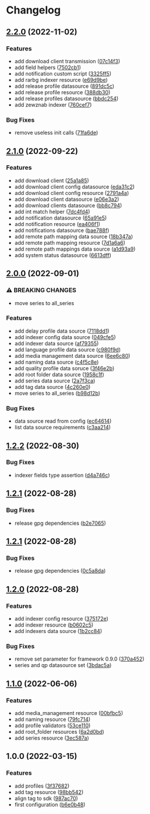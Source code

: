# Changelog

## [2.2.0](https://github.com/devopsarr/terraform-provider-sonarr/compare/v2.1.0...v2.2.0) (2022-11-02)


### Features

* add download client transmission ([07c14f3](https://github.com/devopsarr/terraform-provider-sonarr/commit/07c14f313f62103a5825dad824014913f7b1ea68))
* add field helpers ([7502cb1](https://github.com/devopsarr/terraform-provider-sonarr/commit/7502cb167717d116a944ee2e0c3d42870a369b66))
* add notification custom script ([3325ff5](https://github.com/devopsarr/terraform-provider-sonarr/commit/3325ff5cbd39b21c679fe3f7891a3235818bc8dd))
* add rarbg indexer resource ([e69d9be](https://github.com/devopsarr/terraform-provider-sonarr/commit/e69d9be2c0694d0fbac530c221b6e2c3f116039a))
* add release profile datasource ([891dc5c](https://github.com/devopsarr/terraform-provider-sonarr/commit/891dc5cf005743c86ef955b690b627fd97912cba))
* add release profile resource ([388db30](https://github.com/devopsarr/terraform-provider-sonarr/commit/388db302572a7c2866b412ffa0fa80ac0f0e19e5))
* add release profiles datasource ([bbdc254](https://github.com/devopsarr/terraform-provider-sonarr/commit/bbdc2544f093389df19e59704371077be5323795))
* add zewznab indexer ([760cef7](https://github.com/devopsarr/terraform-provider-sonarr/commit/760cef744745984a31458836c418996ccd711d23))


### Bug Fixes

* remove useless init calls ([71fa6de](https://github.com/devopsarr/terraform-provider-sonarr/commit/71fa6defed5bc5c731be2d4b6e5ef107465a0b80))

## [2.1.0](https://github.com/devopsarr/terraform-provider-sonarr/compare/v2.0.0...v2.1.0) (2022-09-22)


### Features

* add download client ([25a1a85](https://github.com/devopsarr/terraform-provider-sonarr/commit/25a1a85cca35159d14e791564587a1c033c74f0b))
* add download client config datasource ([eda31c2](https://github.com/devopsarr/terraform-provider-sonarr/commit/eda31c2123e26d4abe329b7882d456768ad8870c))
* add download client config resource ([2791a4a](https://github.com/devopsarr/terraform-provider-sonarr/commit/2791a4a637bdbfa1a5c74526311ade6d44a61ad2))
* add download client datasource ([e06e3a2](https://github.com/devopsarr/terraform-provider-sonarr/commit/e06e3a250e66b7d26ad378f652b677f7a6de212d))
* add download clients datasource ([bb8c794](https://github.com/devopsarr/terraform-provider-sonarr/commit/bb8c7944ba079d3e17d5781a52ba7cfdf6b3b351))
* add int match helper ([7dc4fd4](https://github.com/devopsarr/terraform-provider-sonarr/commit/7dc4fd4b2f2bfbd478d3ac5307367836d6ee033d))
* add notification datasource ([65a91e5](https://github.com/devopsarr/terraform-provider-sonarr/commit/65a91e5c132b157428f3feed9f8513b6772051a1))
* add notification resource ([ea406f1](https://github.com/devopsarr/terraform-provider-sonarr/commit/ea406f1c5f9d87f72d96ce9e1ee7544e900f1e01))
* add notifications datasource ([bae788f](https://github.com/devopsarr/terraform-provider-sonarr/commit/bae788f16f699f6d428be9f61b5315de8f1eb077))
* add remote path mapping data source ([18b347a](https://github.com/devopsarr/terraform-provider-sonarr/commit/18b347a3d330aaac18e7c1994aad40052529de12))
* add remote path mapping resource ([7d1a6a6](https://github.com/devopsarr/terraform-provider-sonarr/commit/7d1a6a602e45ce8fc57bb6ae4f2d623a2964e995))
* add remote path mappings data source ([a1d93a9](https://github.com/devopsarr/terraform-provider-sonarr/commit/a1d93a9f04e4ac0d67555c92ee7ae07d34e81d52))
* add system status datasource ([6613dff](https://github.com/devopsarr/terraform-provider-sonarr/commit/6613dffa5e5eb797408b64c63624f4a1f4bafc80))

## [2.0.0](https://github.com/devopsarr/terraform-provider-sonarr/compare/v1.2.2...v2.0.0) (2022-09-01)


### ⚠ BREAKING CHANGES

* move series to all_series

### Features

* add delay profile data source ([7118dd1](https://github.com/devopsarr/terraform-provider-sonarr/commit/7118dd14e18d124bdb5c58570254a503591f065e))
* add indexer config data source ([049cfe5](https://github.com/devopsarr/terraform-provider-sonarr/commit/049cfe5affd6f54b29094393b98bd289407e141a))
* add indexer data source ([af79355](https://github.com/devopsarr/terraform-provider-sonarr/commit/af79355f18f49ea80bb286c31af6f24ad6944b57))
* add language profile data source ([c980f9d](https://github.com/devopsarr/terraform-provider-sonarr/commit/c980f9d743d8f6c2ee03428282cacbbd1579145d))
* add media management data source ([6ee6c80](https://github.com/devopsarr/terraform-provider-sonarr/commit/6ee6c800357c2a3412c6d48c5706c8a8ee28f66a))
* add naming data source ([c4f5c8e](https://github.com/devopsarr/terraform-provider-sonarr/commit/c4f5c8e9e30866df18629662c9bdf65a62846690))
* add quality profile data soruce ([3f46e2b](https://github.com/devopsarr/terraform-provider-sonarr/commit/3f46e2b9ade3d839b8e91299a47c17f5902c2538))
* add root folder data source ([1958c1f](https://github.com/devopsarr/terraform-provider-sonarr/commit/1958c1f00b9c210103ca6bc406c1013f10a90e02))
* add series data source ([2a7f3ca](https://github.com/devopsarr/terraform-provider-sonarr/commit/2a7f3caf93c31073cc55ebe17cbfc7a0d5e98737))
* add tag data source ([4c260e0](https://github.com/devopsarr/terraform-provider-sonarr/commit/4c260e053b256a45e9b23b64a7a7f2f43593ccfd))
* move series to all_series ([b98d12b](https://github.com/devopsarr/terraform-provider-sonarr/commit/b98d12b38a38ed3002c41b838af1742a0814297e))


### Bug Fixes

* data source read from config ([ec64614](https://github.com/devopsarr/terraform-provider-sonarr/commit/ec646149bf6fcc876aac91c69d9e541d5df6c77d))
* list data source requirements ([c3aa214](https://github.com/devopsarr/terraform-provider-sonarr/commit/c3aa2140131e12a2892f0de5e5414a41f8aafb95))

## [1.2.2](https://github.com/devopsarr/terraform-provider-sonarr/compare/v1.2.1...v1.2.2) (2022-08-30)


### Bug Fixes

* indexer fields type assertion ([d4a746c](https://github.com/devopsarr/terraform-provider-sonarr/commit/d4a746ceaeb88483f21128d8399dfa1adc18ad9c))

## [1.2.1](https://github.com/devopsarr/terraform-provider-sonarr/compare/v1.2.0...v1.2.1) (2022-08-28)


### Bug Fixes

* release gpg dependencies ([b2e7065](https://github.com/devopsarr/terraform-provider-sonarr/commit/b2e7065aa4869219981759cf2af5aa06497d1db8))

## [1.2.1](https://github.com/devopsarr/terraform-provider-sonarr/compare/v1.2.0...v1.2.1) (2022-08-28)


### Bug Fixes

* release gpg dependencies ([0c5a8da](https://github.com/devopsarr/terraform-provider-sonarr/commit/0c5a8da58d37e9443daad242105ca47dbaf82c4e))

## [1.2.0](https://github.com/devopsarr/terraform-provider-sonarr/compare/v1.1.0...v1.2.0) (2022-08-28)


### Features

* add indexer config resource ([375172e](https://github.com/devopsarr/terraform-provider-sonarr/commit/375172e0a572efa3f7293db043bcba7aaa1cacec))
* add indexer resource ([b0602c5](https://github.com/devopsarr/terraform-provider-sonarr/commit/b0602c5b77e7939d6e81cf5ed7212154b0bb932a))
* add indexers data source ([1b2cc84](https://github.com/devopsarr/terraform-provider-sonarr/commit/1b2cc8479b7da70727edc2ba4fcabc289c272934))


### Bug Fixes

* remove set parameter for framework 0.9.0 ([370a452](https://github.com/devopsarr/terraform-provider-sonarr/commit/370a45213b53f87e46516f1404e4310c9ba384ae))
* series and qp datasource set ([3bdac5a](https://github.com/devopsarr/terraform-provider-sonarr/commit/3bdac5a62b55dd04b60cdefe19ec2ae79fa23308))

## [1.1.0](https://github.com/devopsarr/terraform-provider-sonarr/compare/v1.0.0...v1.1.0) (2022-06-06)


### Features

* add media_management resource ([00bfbc5](https://github.com/devopsarr/terraform-provider-sonarr/commit/00bfbc5a9d6d41e6d81b213d3ab228a29602b3dc))
* add naming resource ([79fc714](https://github.com/devopsarr/terraform-provider-sonarr/commit/79fc7142235d79f5cb23d1f5c2566ed8315b4d19))
* add profile validators ([53ce110](https://github.com/devopsarr/terraform-provider-sonarr/commit/53ce1105f5a8ff561039f7e66beb19bd57e425ad))
* add root_folder resources ([6a2d0bd](https://github.com/devopsarr/terraform-provider-sonarr/commit/6a2d0bd4942e9478b58f3b87d2f0f6104e57f184))
* add series resource ([3ec587a](https://github.com/devopsarr/terraform-provider-sonarr/commit/3ec587a31e3c73336ef3ff289ded1644149a23e6))

## 1.0.0 (2022-03-15)


### Features

* add profiles ([3f37682](https://github.com/devopsarr/terraform-provider-sonarr/commit/3f376822edaecbab1129ad202c093eef5d22ff4f))
* add tag resource ([98bb542](https://github.com/devopsarr/terraform-provider-sonarr/commit/98bb5426c912466173e61d1855064110b55ba384))
* align tag to sdk ([987ac70](https://github.com/devopsarr/terraform-provider-sonarr/commit/987ac702ec0f4bf3dd9e0b6a9b3ac119a036f7db))
* first configuration ([b6e0b48](https://github.com/devopsarr/terraform-provider-sonarr/commit/b6e0b486af8a547a2326c3fe8989c0d1abf77a6b))
